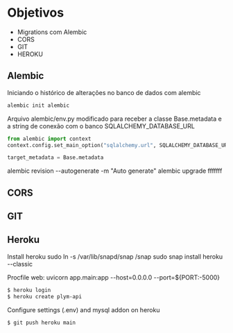 # Objetivos
- Migrations com Alembic
- CORS
- GIT
- HEROKU

## Alembic
Iniciando o histórico de alterações no banco de dados com alembic

```bash
alembic init alembic
```

Arquivo alembic/env.py modificado para receber a classe Base.metadata e a string de conexão com o banco SQLALCHEMY_DATABASE_URL 
```python
from alembic import context
context.config.set_main_option("sqlalchemy.url", SQLALCHEMY_DATABASE_URL)

target_metadata = Base.metadata
```

alembic revision --autogenerate -m "Auto generate"
alembic upgrade fffffff


## CORS


## GIT

## Heroku
 

Install heroku
sudo ln -s /var/lib/snapd/snap /snap
sudo snap install heroku --classic

Procfile
web: uvicorn app.main:app --host=0.0.0.0 --port=${PORT:-5000}

```bash
$ heroku login
$ heroku create plym-api
```
Configure settings (.env) and mysql addon on heroku

```bash
$ git push heroku main
```


